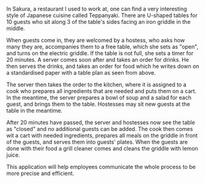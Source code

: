 In Sakura, a restaurant I used to work at, one can find a very interesting style of Japanese cuisine called Teppanyaki. There are U-shaped tables for 10 guests who sit along 3 of the table's sides facing an iron griddle in the middle.

When guests come in, they are welcomed by a hostess, who asks how many they are, accompanies them to a free table, which she sets as "open", and turns on the electric griddle. If the table is not full, she sets a timer for 20 minutes. A server comes soon after and takes an order for drinks. He then serves the drinks, and takes an order for food which he writes down on a standardised paper with a table plan as seen from above.

The server then takes the order to the kitchen, where it is assigned to a cook who prepares all ingredients that are needed and puts them on a cart. In the meantime, the server prepares a bowl of soup and a salad for each guest, and brings them to the table. Hostesses may sit new guests at the table in the meantime.

After 20 minutes have passed, the server and hostesses now see the table as "closed" and no additional guests can be added. The cook then comes wit a cart with needed ingredients, prepares all meals on the griddle in front of the guests, and serves them into guests' plates. When the guests are done with their food a grill cleaner comes and cleans the griddle with lemon juice.

This application will help employees communicate the whole process to be more precise and efficient.
